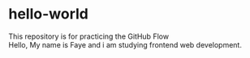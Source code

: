 # hello-world
This repository is for practicing the GitHub Flow
<br>
Hello, My name is Faye and i am studying frontend web development.
